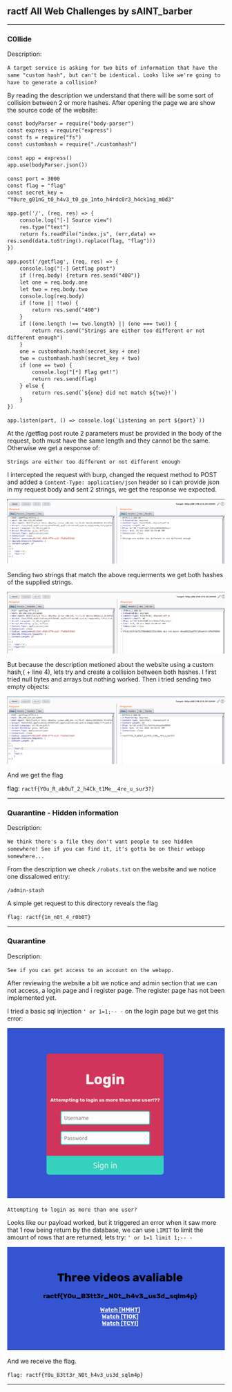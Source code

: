 ## ractf All Web Challenges by sAINT_barber
---


### C0llide

Description:

`A target service is asking for two bits of information that have the same "custom hash", but can't be identical. Looks like we're going to have to generate a collision?`


By reading the description we understand that there will be some sort of collision between 2 or more hashes. After opening the page we are show the source code of the website:

```
const bodyParser = require("body-parser")
const express = require("express")
const fs = require("fs")
const customhash = require("./customhash")

const app = express()
app.use(bodyParser.json())

const port = 3000
const flag = "flag"
const secret_key = "Y0ure_g01nG_t0_h4v3_t0_go_1nto_h4rdc0r3_h4ck1ng_m0d3"

app.get('/', (req, res) => {
    console.log("[-] Source view")
    res.type("text")
    return fs.readFile("index.js", (err,data) => res.send(data.toString().replace(flag, "flag")))
})

app.post('/getflag', (req, res) => {
    console.log("[-] Getflag post")
    if (!req.body) {return res.send("400")}
    let one = req.body.one
    let two = req.body.two
    console.log(req.body)
    if (!one || !two) {
        return res.send("400")
    }
    if ((one.length !== two.length) || (one === two)) {
        return res.send("Strings are either too different or not different enough")
    }
    one = customhash.hash(secret_key + one)
    two = customhash.hash(secret_key + two)
    if (one == two) {
        console.log("[*] Flag get!")
        return res.send(flag)
    } else {
        return res.send(`${one} did not match ${two}!`)
    }
})

app.listen(port, () => console.log(`Listening on port ${port}`))
```

At the /getflag post route 2 parameters must be provided in the body of the request, both must have the same length and they cannot be the same. Otherwise we get a response of:

`Strings are either too different or not different enough`

I intercepted the request with burp, changed the request method to POST and added a `Content-Type: application/json` header so i can provide json in my request body and sent 2 strings, we get the response we expected.

![alt text][image1]

Sending two strings that match the above requierments we get both hashes of the supplied strings.

![alt text][image2]

But because the description metioned about the website using a custom hash,( + line 4), lets try and create a collision between both hashes. I first tried null bytes and arrays but nothing worked. Then i tried sending two empty objects:

![alt text][image3]

And we get the flag

flag: `ractf{Y0u_R_ab0uT_2_h4Ck_t1Me__4re_u_sur3?}`


[image1]: ./images/image1.png
[image2]: ./images/image2.png
[image3]: ./images/image3.png

---
### Quarantine - Hidden information

Description:

`We think there's a file they don't want people to see hidden somewhere! See if you can find it, it's gotta be on their webapp somewhere...`

From the description we check `/robots.txt` on the website and we notice one dissalowed entry:

`/admin-stash`

A simple get request to this directory reveals the flag

`flag: ractf{1m_n0t_4_r0b0T}`

---
### Quarantine

Description:

`See if you can get access to an account on the webapp.`

After reviewing the website a bit we notice and admin section that we can not access, a login page and i register page. The register page has not been implemented yet.

I tried a basic sql injection `' or 1=1;-- -` on the login page but we get this error:

![alt text][image4]

`Attempting to login as more than one user?`

Looks like our payload worked, but it triggered an error when it saw more that 1 row being return by the database, we can use `LIMIT` to limit the amount of rows that are returned, lets try:
`' or 1=1 limit 1;-- -`

![alt text][image5]

And we receive the flag.

`flag: ractf{Y0u_B3tt3r_N0t_h4v3_us3d_sqlm4p}`


[image4]: ./images/image4.png
[image5]: ./images/image5.png

---


